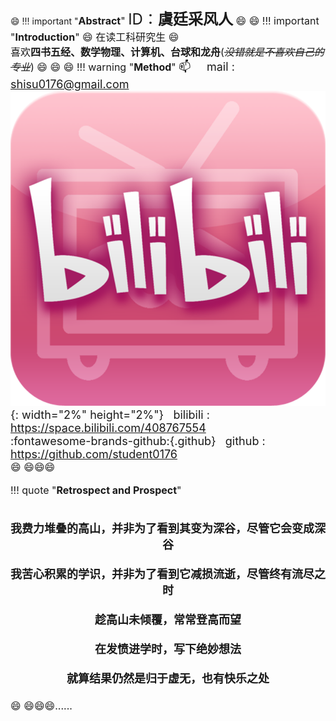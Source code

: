  :smile: 
!!! important "<font size=3>**Abstract**</size>"
    <font  size=5>ID：**虞廷采风人**</font>
 :smile: :smile:
!!! important "<font size=3>**Introduction**</size>"
    :smile: 在读工科研究生 :smile:<br>
    喜欢**四书五经、数学物理、计算机、台球和龙舟**(<del>*没错就是不喜欢自己的专业*</del>)
 :smile: :smile: :smile:
!!! warning "<font size=3>**Method**</size>" 
    <font size=4> 📫  &nbsp;  &nbsp;&nbsp;mail : shisu0176@gmail.com<br>
        ![](images/bilibili.jpeg){: width="2%" height="2%"}&nbsp;&nbsp;   bilibili : <https://space.bilibili.com/408767554><br>
         :fontawesome-brands-github:{.github} &nbsp;   github : <https://github.com/student0176><br>
        </font>
:smile: :smile::smile::smile:


!!! quote "<font size=3>**Retrospect and Prospect**</size>" 
    <font size=4> 
    <center><b>
    <br>我费力堆叠的高山，并非为了看到其变为深谷，尽管它会变成深谷<br><br>
    我苦心积累的学识，并非为了看到它减损流逝，尽管终有流尽之时<br><br>
    趁高山未倾覆，常常登高而望<br><br>
    在发愤进学时，写下绝妙想法<br><br>
    就算结果仍然是归于虚无，也有快乐之处<br><br></b>
    </center>
    </font>
:smile: :smile::smile::smile:......
<br><br><br><br>
<script src="https://giscus.app/client.js"
        data-repo="student0176/pageTest"
        data-repo-id="R_kgDOKrLHAw"
        data-category="Announcements"
        data-category-id="DIC_kwDOKrLHA84CbB-7"
        data-mapping="pathname"
        data-strict="0"
        data-reactions-enabled="1"
        data-emit-metadata="0"
        data-input-position="bottom"
        data-theme="light"
        data-lang="zh-CN"
        crossorigin="anonymous"
        async>
</script>